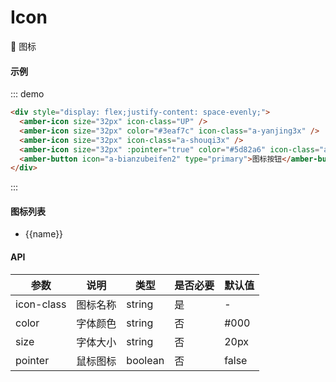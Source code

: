 # Icon 
  :tada: 图标

#### 示例
::: demo
```html
<div style="display: flex;justify-content: space-evenly;">
  <amber-icon size="32px" icon-class="UP" />
  <amber-icon size="32px" color="#3eaf7c" icon-class="a-yanjing3x" />
  <amber-icon size="32px" icon-class="a-shouqi3x" />
  <amber-icon size="32px" :pointer="true" color="#5d82a6" icon-class="a-bianzu313x" />
  <amber-button icon="a-bianzubeifen2" type="primary">图标按钮</amber-button> 
</div>

```
:::

#### 图标列表
<ul class="icon-list">
  <li v-for="name in $icon" :key="name">
    <span>
      <amber-icon size="32px" class="icon iconfont icon-a-xingzhuangjiehe3x1" :icon-class="name" />
      <span class="icon-name">{{name}}</span>
    </span>
  </li>
</ul>

#### API


| 参数 | 说明 | 类型 | 是否必要 | 默认值 |
| --- | ---  | --- |  ---    | --- |
| icon-class | 图标名称 | string | 是 | - |
| color | 字体颜色 | string | 否 | #000 |
| size | 字体大小 | string | 否 | 20px |
| pointer | 鼠标图标 | boolean | 否 | false |
